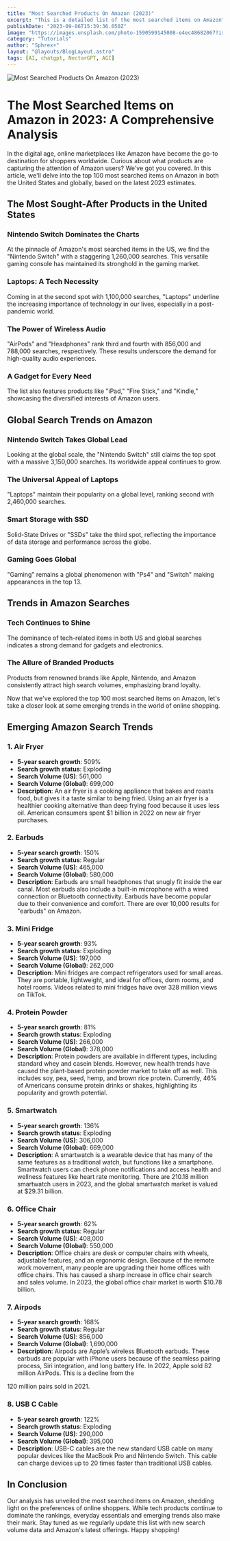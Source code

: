 ```yaml
---
title: "Most Searched Products On Amazon (2023)"
excerpt: "This is a detailed list of the most searched items on Amazon"
publishDate: "2023-09-06T15:39:36.050Z"
image: "https://images.unsplash.com/photo-1590599145008-e4ec48682067?ixlib=rb-4.0.3&ixid=M3wxMjA3fDB8MHxwaG90by1wYWdlfHx8fGVufDB8fHx8fA%3D%3D&auto=format&fit=crop&w=1470&q=80"
category: "Tutorials"
author: "Sphrex+"
layout: "@layouts/BlogLayout.astro"
tags: [AI, chatgpt, NectarGPT, AGI]
---
```


<img src="https://images.unsplash.com/photo-1590599145008-e4ec48682067?ixlib=rb-4.0.3&ixid=M3wxMjA3fDB8MHxwaG90by1wYWdlfHx8fGVufDB8fHx8fA%3D%3D&auto=format&fit=crop&w=1470&q=80" alt="Most Searched Products On Amazon (2023)" />

<h1 id="the-most-searched-items-on-amazon-in-2023-a-comprehensive-analysis">The Most Searched Items on Amazon in 2023: A Comprehensive Analysis</h1>
<p>In the digital age, online marketplaces like Amazon have become the go-to destination for shoppers worldwide. Curious about what products are capturing the attention of Amazon users? We&#39;ve got you covered. In this article, we&#39;ll delve into the top 100 most searched items on Amazon in both the United States and globally, based on the latest 2023 estimates. </p>
<h2 id="the-most-sought-after-products-in-the-united-states">The Most Sought-After Products in the United States</h2>
<h3 id="nintendo-switch-dominates-the-charts">Nintendo Switch Dominates the Charts</h3>
<p>At the pinnacle of Amazon&#39;s most searched items in the US, we find the &quot;Nintendo Switch&quot; with a staggering 1,260,000 searches. This versatile gaming console has maintained its stronghold in the gaming market.</p>
<h3 id="laptops-a-tech-necessity">Laptops: A Tech Necessity</h3>
<p>Coming in at the second spot with 1,100,000 searches, &quot;Laptops&quot; underline the increasing importance of technology in our lives, especially in a post-pandemic world.</p>
<h3 id="the-power-of-wireless-audio">The Power of Wireless Audio</h3>
<p>&quot;AirPods&quot; and &quot;Headphones&quot; rank third and fourth with 856,000 and 788,000 searches, respectively. These results underscore the demand for high-quality audio experiences.</p>
<h3 id="a-gadget-for-every-need">A Gadget for Every Need</h3>
<p>The list also features products like &quot;iPad,&quot; &quot;Fire Stick,&quot; and &quot;Kindle,&quot; showcasing the diversified interests of Amazon users.</p>
<h2 id="global-search-trends-on-amazon">Global Search Trends on Amazon</h2>
<h3 id="nintendo-switch-takes-global-lead">Nintendo Switch Takes Global Lead</h3>
<p>Looking at the global scale, the &quot;Nintendo Switch&quot; still claims the top spot with a massive 3,150,000 searches. Its worldwide appeal continues to grow.</p>
<h3 id="the-universal-appeal-of-laptops">The Universal Appeal of Laptops</h3>
<p>&quot;Laptops&quot; maintain their popularity on a global level, ranking second with 2,460,000 searches.</p>
<h3 id="smart-storage-with-ssd">Smart Storage with SSD</h3>
<p>Solid-State Drives or &quot;SSDs&quot; take the third spot, reflecting the importance of data storage and performance across the globe.</p>
<h3 id="gaming-goes-global">Gaming Goes Global</h3>
<p>&quot;Gaming&quot; remains a global phenomenon with &quot;Ps4&quot; and &quot;Switch&quot; making appearances in the top 13.</p>
<h2 id="trends-in-amazon-searches">Trends in Amazon Searches</h2>
<h3 id="tech-continues-to-shine">Tech Continues to Shine</h3>
<p>The dominance of tech-related items in both US and global searches indicates a strong demand for gadgets and electronics.</p>
<h3 id="the-allure-of-branded-products">The Allure of Branded Products</h3>
<p>Products from renowned brands like Apple, Nintendo, and Amazon consistently attract high search volumes, emphasizing brand loyalty.</p>
<p>Now that we&#39;ve explored the top 100 most searched items on Amazon, let&#39;s take a closer look at some emerging trends in the world of online shopping.</p>
<h2 id="emerging-amazon-search-trends">Emerging Amazon Search Trends</h2>
<h3 id="1-air-fryer">1. Air Fryer</h3>
<ul>
<li><strong>5-year search growth</strong>: 509%</li>
<li><strong>Search growth status</strong>: Exploding</li>
<li><strong>Search Volume (US)</strong>: 561,000</li>
<li><strong>Search Volume (Global)</strong>: 699,000</li>
<li><strong>Description</strong>: An air fryer is a cooking appliance that bakes and roasts food, but gives it a taste similar to being fried. Using an air fryer is a healthier cooking alternative than deep frying food because it uses less oil. American consumers spent $1 billion in 2022 on new air fryer purchases.</li>
</ul>
<h3 id="2-earbuds">2. Earbuds</h3>
<ul>
<li><strong>5-year search growth</strong>: 150%</li>
<li><strong>Search growth status</strong>: Regular</li>
<li><strong>Search Volume (US)</strong>: 465,000</li>
<li><strong>Search Volume (Global)</strong>: 580,000</li>
<li><strong>Description</strong>: Earbuds are small headphones that snugly fit inside the ear canal. Most earbuds also include a built-in microphone with a wired connection or Bluetooth connectivity. Earbuds have become popular due to their convenience and comfort. There are over 10,000 results for &quot;earbuds&quot; on Amazon.</li>
</ul>
<h3 id="3-mini-fridge">3. Mini Fridge</h3>
<ul>
<li><strong>5-year search growth</strong>: 93%</li>
<li><strong>Search growth status</strong>: Exploding</li>
<li><strong>Search Volume (US)</strong>: 197,000</li>
<li><strong>Search Volume (Global)</strong>: 262,000</li>
<li><strong>Description</strong>: Mini fridges are compact refrigerators used for small areas. They are portable, lightweight, and ideal for offices, dorm rooms, and hotel rooms. Videos related to mini fridges have over 328 million views on TikTok.</li>
</ul>
<h3 id="4-protein-powder">4. Protein Powder</h3>
<ul>
<li><strong>5-year search growth</strong>: 81%</li>
<li><strong>Search growth status</strong>: Exploding</li>
<li><strong>Search Volume (US)</strong>: 266,000</li>
<li><strong>Search Volume (Global)</strong>: 378,000</li>
<li><strong>Description</strong>: Protein powders are available in different types, including standard whey and casein blends. However, new health trends have caused the plant-based protein powder market to take off as well. This includes soy, pea, seed, hemp, and brown rice protein. Currently, 46% of Americans consume protein drinks or shakes, highlighting its popularity and growth potential.</li>
</ul>
<h3 id="5-smartwatch">5. Smartwatch</h3>
<ul>
<li><strong>5-year search growth</strong>: 136%</li>
<li><strong>Search growth status</strong>: Exploding</li>
<li><strong>Search Volume (US)</strong>: 306,000</li>
<li><strong>Search Volume (Global)</strong>: 669,000</li>
<li><strong>Description</strong>: A smartwatch is a wearable device that has many of the same features as a traditional watch, but functions like a smartphone. Smartwatch users can check phone notifications and access health and wellness features like heart rate monitoring. There are 210.18 million smartwatch users in 2023, and the global smartwatch market is valued at $29.31 billion.</li>
</ul>
<h3 id="6-office-chair">6. Office Chair</h3>
<ul>
<li><strong>5-year search growth</strong>: 62%</li>
<li><strong>Search growth status</strong>: Regular</li>
<li><strong>Search Volume (US)</strong>: 408,000</li>
<li><strong>Search Volume (Global)</strong>: 550,000</li>
<li><strong>Description</strong>: Office chairs are desk or computer chairs with wheels, adjustable features, and an ergonomic design. Because of the remote work movement, many people are upgrading their home offices with office chairs. This has caused a sharp increase in office chair search and sales volume. In 2023, the global office chair market is worth $10.78 billion.</li>
</ul>
<h3 id="7-airpods">7. Airpods</h3>
<ul>
<li><strong>5-year search growth</strong>: 168%</li>
<li><strong>Search growth status</strong>: Regular</li>
<li><strong>Search Volume (US)</strong>: 856,000</li>
<li><strong>Search Volume (Global)</strong>: 1,690,000</li>
<li><strong>Description</strong>: Airpods are Apple’s wireless Bluetooth earbuds. These earbuds are popular with iPhone users because of the seamless pairing process, Siri integration, and long battery life. In 2022, Apple sold 82 million AirPods. This is a decline from the </li>
</ul>
<p>120 million pairs sold in 2021.</p>
<h3 id="8-usb-c-cable">8. USB C Cable</h3>
<ul>
<li><strong>5-year search growth</strong>: 122%</li>
<li><strong>Search growth status</strong>: Exploding</li>
<li><strong>Search Volume (US)</strong>: 290,000</li>
<li><strong>Search Volume (Global)</strong>: 395,000</li>
<li><strong>Description</strong>: USB-C cables are the new standard USB cable on many popular devices like the MacBook Pro and Nintendo Switch. This cable can charge devices up to 20 times faster than traditional USB cables.</li>
</ul>
<h2 id="in-conclusion">In Conclusion</h2>
<p>Our analysis has unveiled the most searched items on Amazon, shedding light on the preferences of online shoppers. While tech products continue to dominate the rankings, everyday essentials and emerging trends also make their mark. Stay tuned as we regularly update this list with new search volume data and Amazon&#39;s latest offerings. Happy shopping!</p>
